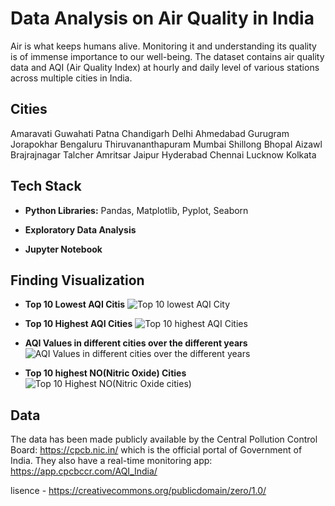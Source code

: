 
# Data Analysis on Air Quality in India
Air is what keeps humans alive. Monitoring it and understanding its quality is of immense importance to our well-being. The dataset contains air quality data and AQI (Air Quality Index) at hourly and daily level of various stations across multiple cities in India.

## Cities
Amaravati Guwahati Patna Chandigarh Delhi Ahmedabad Gurugram Jorapokhar Bengaluru Thiruvananthapuram Mumbai Shillong Bhopal Aizawl Brajrajnagar Talcher Amritsar Jaipur Hyderabad Chennai Lucknow Kolkata

## Tech Stack

- **Python Libraries:** Pandas, Matplotlib, Pyplot, Seaborn

- **Exploratory Data Analysis** 
- **Jupyter Notebook**


## Finding Visualization
- **Top 10 Lowest AQI Citis**
![Top 10 lowest AQI City](https://user-images.githubusercontent.com/76897778/180143877-e4ec2a88-bef8-4a06-9ab2-a070bbb384d1.png)

- **Top 10 Highest AQI Cities**
![Top 10 highest AQI Cities](https://user-images.githubusercontent.com/76897778/180144004-4fb216fd-a32d-40bd-87de-7a8286f11439.png)

- **AQI Values in different cities over the different years**
![AQI Values in different cities over the different years](https://user-images.githubusercontent.com/76897778/180144165-afd55bcc-e017-4c19-909a-ff715c94d774.png)

- **Top 10 highest NO(Nitric Oxide) Cities**
![Top 10 Highest NO(Nitric Oxide cities)](https://user-images.githubusercontent.com/76897778/180145265-461268dd-2ca3-4af7-94a8-d40405690b2a.png)



## Data
The data has been made publicly available by the Central Pollution Control Board: https://cpcb.nic.in/ which is the official portal of Government of India. They also have a real-time monitoring app: https://app.cpcbccr.com/AQI_India/

lisence - https://creativecommons.org/publicdomain/zero/1.0/

